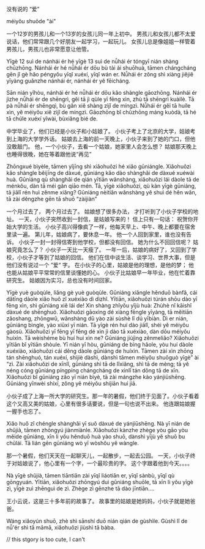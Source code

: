 没有说的 “爱”

méiyǒu shuōde "ài"

一个12岁的男孩儿和一个13岁的女孩儿同一年上初中。
男孩儿和女孩儿都不太爱说话，他们常常跟几个好朋友一起学习，一起玩儿。
女孩儿总是像姐姐一样管着男孩儿，男孩儿也非常愿意让他管。

Yīgè 12 suì de nánhái ér hé yīgè 13 suì de nǚhái ér tóngyī nián shàng chūzhōng.
Nánhái ér hé nǚhái ér dōu bù tài ài shuōhuà, tāmen chángcháng gēn jǐ gè hǎo péngyǒu yīqǐ xuéxí, yīqǐ wán er.
Nǚhái ér zǒng shì xiàng jiějiě yīyàng guǎnzhe nánhái ér, nánhái ér yě fēicháng.

Sān nián yǐhòu, nánhái ér hé nǚhái ér dōu kǎo shàngle gāozhōng.
Nánhái ér jìzhe nǚhái ér de shēngrì, gěi tā jì qùle yī fēng xìn, zhù tā shēngrì kuàilè.
Tā pà nǚhái ér shēngqì, bù gǎn xiě shàng zìjǐ de míngzì.
Nǚhái ér gěi tā huíle xìn, yě méiyǒu xiě zìjǐ de míngzì.
Gāozhōng bǐ chūzhōng máng kuòdà, tā hé tā chúle xuéxí yǐwài, bùxiǎng bié de.

中学毕业了，他们已经是小伙子和小姑娘了。
小伙子考上了北京的大学，姑娘考到上海的大学学外话。
姑娘去上海的前一天晚上，小伙子来到了她的门口，但他没敢敲门。
他，一个小伙子，去看一个姑娘，她家里人会怎么想？
姑娘那天晚上也睡得很晚，她在等着跟他说“再见”

Zhōngxué bìyèle, tāmen yǐjīng shì xiǎohuǒzi hé xiǎo gūniángle.
Xiǎohuǒzi kǎo shàngle běijīng de dàxué, gūniáng kǎo dào shànghǎi de dàxué xuéwài huà.
Gūniáng qù shànghǎi de qián yītiān wǎnshàng, xiǎohuǒzi lái dàole tā de ménkǒu, dàn tā méi gǎn qiāo mén.
Tā, yīgè xiǎohuǒzi, qù kàn yīgè gūniáng, tā jiālǐ rén huì zěnme xiǎng?
Gūniáng nèitiān wǎnshàng yě shuì dé hěn wǎn, tā zài děngzhe gēn tā shuō “zàijiàn”

一个月过去了， 两个月过去了。
姑娘想了很多办法， 才打听到了小伙子学校的地址。
一天，小伙子突然收到一封信，是姑娘写来的！
信上只有一句话：
祝贺你开始大学的生活。
小伙子高兴得像疯了一样，他每天早上、中午、晚上都要在宿舍里读一遍。
第儿年，姑娘病了，要休息一年。
他一个人回到家里，谁也没有告诉。
小伙子一封一封得信寄到他学校，但都没有回信。
她为什么不回回信呢？
姑娘究竟怎么了？
小伙子一天比一天瘦了。
一年一后，姑娘的病好了，又回到了学校，小伙子才等到了姑娘的回信。
他们在信中谈生活、谈学习、世界大事，但是他们没有说过一个 ”爱“ 字。
在小伙子的心里，姑娘是他的理想，是他的梦；
他也能从姑娘平平常常的信里谈懂她的心。
小伙子比姑娘早一年毕业，他在忙着靠研究生。
姑娘因为实习，总也没有时间回家。

Yīgè yuè guòqùle, liǎng gè yuè guòqùle.
Gūniáng xiǎngle hěnduō bànfǎ, cái dǎtīng dàole xiǎo huǒ zǐ xuéxiào dì dìzhǐ.
Yītiān, xiǎohuǒzi túrán shōu dào yī fēng xìn, shì gūniáng xiě lái de!
Xìn shàng zhǐyǒu yījù huà: Zhùhè nǐ kāishǐ dàxué de shēnghuó.
Xiǎohuǒzi gāoxìng dé xiàng fēngle yīyàng, tā měitiān zǎoshang, zhōngwǔ, wǎnshàng dū yào zài sùshè lǐ dú yībiàn.
Dì er nián, gūniáng bìngle, yào xiūxí yī nián.
Tā yīgè rén huí dào jiālǐ, shéi yě méiyǒu gàosù.
Xiǎohuǒzi yī fēng yī fēng dé xìn jì dào tā xuéxiào, dàn dōu méiyǒu huíxìn.
Tā wèishéme bù huí hui xìn ne?
Gūniáng jiùjìng zěnmeliǎo?
Xiǎohuǒzi yītiān bǐ yītiān shòule.
Yī nián yī hòu, gūniáng de bìng hǎole, yòu huí dàole xuéxiào, xiǎohuǒzi cái děng dàole gūniáng de huíxìn.
Tāmen zài xìn zhōng tán shēnghuó, tán xuéxí, shìjiè dàshì, dànshì tāmen méiyǒu shuōguò yīgè” ài “zì.
Zài xiǎohuǒzi de xīnlǐ, gūniáng shì tā de lǐxiǎng, shì tā de mèng; tā yě néng cóng gūniáng píngpíng chángcháng de xìnlǐ tán dǒng tā de xīn.
Xiǎohuǒzi bǐ gūniáng zǎo yī nián bìyè, tā zài mángzhe kào yánjiūshēng.
Gūniáng yīnwèi shíxí, zǒng yě méiyǒu shíjiān huí jiā.

小伙子成了上海一所大学的研究生。那一年的暑假，他们终于见面了。小伙子看着这个又高又美的姑娘，心里有很多话要说，但是一句也说不出来。
他连跟姑娘握一握手也忘了。

Xiǎo huǒ zǐ chéngle shànghǎi yī suǒ dàxué de yánjiūshēng.
Nà yī nián de shǔjià, tāmen zhōngyú jiànmiànle.
Xiǎohuǒzi kànzhe zhège yòu gāo yòu měide gūniáng, xīn li yǒu hěnduō huà yào shuō, dànshì yījù yě shuō bu chūlái.
Tā lián gēn gūniáng wò yī wòshǒu yě wàngle.

那一个暑假，他们天天在一起聊天儿，一起散步，一起去公园。
一天，小伙子终于对姑娘说了，他心里有一个字，一个最珍贵的字。
这个字跟着他到今天。。。。

Nà yīgè shǔjià, tāmen tiāntiān zài yīqǐ liáotiān er, yīqǐ sànbù, yīqǐ qù gōngyuán.
Yītiān, xiǎohuǒzi zhōngyú duì gūniáng shuōle, tā xīn li yǒu yīgè zì, yīgè zuì zhēnguì de zì.
Zhège zì gēnzhe tā dào jīntiān....

王小云说，这是三十多年前的故事了。
故事里的姑娘是她妈妈，小伙子就是她爸爸。

Wáng xiǎoyún shuō, zhè shì sānshí duō nián qián de gùshìle.
Gùshì lǐ de nǚ'ér shì tā māmā, xiǎohuǒzi jiùshì tā bàba.

// this stgory is too cute, I can't 
